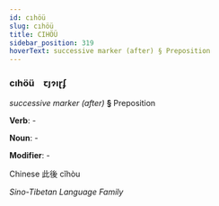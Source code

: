 ```yaml
---
id: cıhöü
slug: cıhöü
title: CIHÖÜ
sidebar_position: 319
hoverText: successive marker (after) § Preposition
---
```


### cıhöü&emsp;<span kind="abugida">ꞇȷɂıɽʄ</span>

*successive marker (after)* **§** Preposition

**Verb**: -

**Noun**: -

**Modifier**: -

Chinese 此後 cǐhòu 

*Sino-Tibetan Language Family*